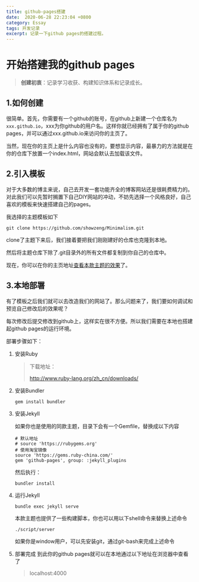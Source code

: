 ```yaml
---
title: github-pages搭建
date:  2020-06-28 22:23:04 +0800
category: Essay
tags: 开发记录
excerpt: 记录一下github pages的搭建过程。
---
```


# 开始搭建我的github pages



> **创建初衷**：记录学习收获、构建知识体系和记录成长。



## 1.如何创建

很简单。首先，你需要有一个github的账号，在github上新建一个仓库名为`xxx.github.io`，xxx为你github的用户名。这样你就已经拥有了属于你的github pages，并可以通过xxx.github.io来访问你的主页了。

当然，现在你的主页上是什么内容也没有的，要想显示内容，最暴力的方法就是在你的仓库下放置一个index.html，网站会默认去加载该文件。



## 2.引入模板

对于大多数的博主来说，自己去开发一套功能齐全的博客网站还是很耗费精力的。对此我们可以先暂时搁置下自己DIY网站的冲动，不妨先选择一个风格良好，自己喜欢的模板来快速搭建自己的pages。

我选择的主题模板如下

```shell
git clone https://github.com/showzeng/Minimalism.git
```

clone了主题下来后，我们接着要把我们刚刚建好的仓库也克隆到本地。

然后将主题仓库下除了.git目录外的所有文件都复制到你自己的仓库中。

现在，你可以在你的主页地址[查看本款主题的效果][preview]了。



## 3.本地部署

有了模板之后我们就可以去改造我们的网站了。那么问题来了，我们要如何调试和预览自己修改后的效果呢？

每次修改后提交修改到github上，这样实在很不方便。所以我们需要在本地也搭建起github pages的运行环境。

部署步骤如下：

1. 安装Ruby

   > 下载地址：
   >
   > http://www.ruby-lang.org/zh_cn/downloads/

2. 安装Bundler

   ```shell
   gem install bundler
   ```

3. 安装Jekyll

   如果你也是使用的同款主题，目录下会有一个Gemfile，替换成以下内容

   ```shell
   # 默认地址
   # source 'https://rubygems.org'
   # 使用淘宝镜像
   source 'https://gems.ruby-china.com/'
   gem 'github-pages', group: :jekyll_plugins
   ```

   然后执行：

   ```shell
   bundler install
   ```

4. 运行Jekyll

   ```
   bundle exec jekyll serve
   ```

   本款主题也提供了一些构建脚本，你也可以用以下shell命令来替换上述命令

   ```shell
   ./script/server
   ```

   如果你是window用户，可以先安装git，通过git-bash来完成上述命令

5. 部署完成
   到此你的github pages就可以在本地通过以下地址在浏览器中查看了

   > localhost:4000







[preview]: https://showzeng.github.io/